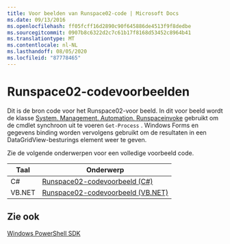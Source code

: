 ```yaml
---
title: Voor beelden van Runspace02-code | Microsoft Docs
ms.date: 09/13/2016
ms.openlocfilehash: ff05fcff16d2890c90f645886de4513f9f8dedbe
ms.sourcegitcommit: 0907b8c6322d2c7c61b17f8168d53452c8964b41
ms.translationtype: MT
ms.contentlocale: nl-NL
ms.lasthandoff: 08/05/2020
ms.locfileid: "87778465"
---
```

# <a name="runspace02-code-samples"></a>Runspace02-codevoorbeelden

Dit is de bron code voor het Runspace02-voor beeld. In dit voor beeld wordt de klasse [System. Management. Automation. Runspaceinvoke](/dotnet/api/System.Management.Automation.RunspaceInvoke) gebruikt om de cmdlet synchroon uit te voeren `Get-Process` . Windows Forms en gegevens binding worden vervolgens gebruikt om de resultaten in een DataGridView-besturings element weer te geven.

Zie de volgende onderwerpen voor een volledige voorbeeld code.

|Taal|Onderwerp|
|--------------|-----------|
|C#|[Runspace02-codevoorbeeld (C#)](./runspace02-csharp-code-sample.md)|
|VB.NET|[Runspace02-codevoorbeeld (VB.NET)](./runspace02-vb-net-code-sample.md)|

## <a name="see-also"></a>Zie ook

[Windows PowerShell SDK](../windows-powershell-reference.md)
